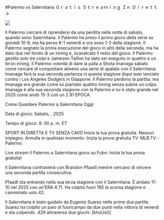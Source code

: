 #Palermo vs Salernitana Ｇｒａｔｉｓ Ｓｔｒｅａｍｉｎｇ Ｉｎ Ｄｉｒｅｔｔａ  
  
  
[![](https://i.imgur.com/qSNzIqt.png)](https://movie.rssnews.media/DoqOOVgYy.php)  
  
Il Palermo cercare di riprendersi da una perdita nella notte di sabato, quando sono Salernitana. Il Palermo ha preso il primo gioco della serie su giovedi 10-6, ma ha perso 8-1 venerdì e ora sono 1-3 della stagione. Il Palermo segnato la prima esecuzione del gioco in alto della seconda, ma ha dato due nel fondo di un inning e, scavalcato il resto del gioco. Il Palermo gestito solo tre colpi e Jameson Taillon ha dato sei eseguito in quattro e un terzo inning. Il Palermo volontà di dare la palla a Shota Imanaga sabato come cercare di conquistare almeno una serie di spalato con il Salernitana. Imanaga farà la sua seconda partenza in questa stagione dopo aver lanciato contro i Los Angeles Dodgers in Giappone. Il Palermo perdono la partita, ma Imanaga era grande come lui piantato quattro inning senza subire un colpo. Imanaga è alla sua seconda stagione con la Palermo e lui è stato grande nel 2025 come andò 15-3 con un 2.91 EPOCA.

Come Guardare Palermo a Salernitana Oggi:

Data di gioco: Sabato, , 2025

Tempo di gioco: 8: 00 p. m. ET

SPORT IN DIRETTA E TV SENZA CAVO
Inizia la tua prova gratuita. Nessun impegno. Annulla in qualsiasi momento.
Inizia la prova gratuita
TV: MLB.TV -Palermo

Live stream il Palermo a Salernitana gioco su Fubo: Inizia la tua prova gratuita!

Il Salernitana contrasterà con Brandon Pfaadt mentre cercano di vincere una seconda partita consecutiva.

Pfaadt sta entrando nella sua terza stagione con il Salernitana. È andato 11-10 nel 2025 con un'ERA 4.71. Ha colpito fuori 185 la scorsa stagione e camminato solo 42.

Il Salernitana è stato guidato da Eugenio Suarez nelle prime due partite. Suarez ha colpito un paio di fuoricampo da due punti nella vittoria di venerdì e sta colpendo .429 attraverso due giochi. [khoUsG]